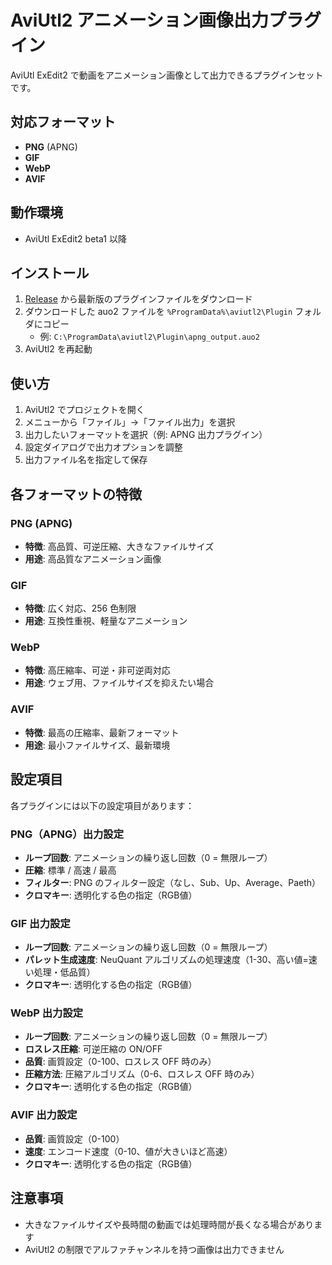 # AviUtl2 アニメーション画像出力プラグイン

AviUtl ExEdit2 で動画をアニメーション画像として出力できるプラグインセットです。

## 対応フォーマット

- **PNG** (APNG)
- **GIF**
- **WebP**
- **AVIF**

## 動作環境

- AviUtl ExEdit2 beta1 以降

## インストール

1. [Release](https://github.com/yu7400ki/aviutl2-animated-image-output/releases) から最新版のプラグインファイルをダウンロード
2. ダウンロードした auo2 ファイルを `%ProgramData%\aviutl2\Plugin` フォルダにコピー
   - 例: `C:\ProgramData\aviutl2\Plugin\apng_output.auo2`
3. AviUtl2 を再起動

## 使い方

1. AviUtl2 でプロジェクトを開く
2. メニューから「ファイル」→「ファイル出力」を選択
3. 出力したいフォーマットを選択（例: APNG 出力プラグイン）
4. 設定ダイアログで出力オプションを調整
5. 出力ファイル名を指定して保存

## 各フォーマットの特徴

### PNG (APNG)

- **特徴**: 高品質、可逆圧縮、大きなファイルサイズ
- **用途**: 高品質なアニメーション画像

### GIF

- **特徴**: 広く対応、256 色制限
- **用途**: 互換性重視、軽量なアニメーション

### WebP

- **特徴**: 高圧縮率、可逆・非可逆両対応
- **用途**: ウェブ用、ファイルサイズを抑えたい場合

### AVIF

- **特徴**: 最高の圧縮率、最新フォーマット
- **用途**: 最小ファイルサイズ、最新環境

## 設定項目

各プラグインには以下の設定項目があります：

### PNG（APNG）出力設定

- **ループ回数**: アニメーションの繰り返し回数（0 = 無限ループ）
- **圧縮**: 標準 / 高速 / 最高
- **フィルター**: PNG のフィルター設定（なし、Sub、Up、Average、Paeth）
- **クロマキー**: 透明化する色の指定（RGB値）

### GIF 出力設定

- **ループ回数**: アニメーションの繰り返し回数（0 = 無限ループ）
- **パレット生成速度**: NeuQuant アルゴリズムの処理速度（1-30、高い値=速い処理・低品質）
- **クロマキー**: 透明化する色の指定（RGB値）

### WebP 出力設定

- **ループ回数**: アニメーションの繰り返し回数（0 = 無限ループ）
- **ロスレス圧縮**: 可逆圧縮の ON/OFF
- **品質**: 画質設定（0-100、ロスレス OFF 時のみ）
- **圧縮方法**: 圧縮アルゴリズム（0-6、ロスレス OFF 時のみ）
- **クロマキー**: 透明化する色の指定（RGB値）

### AVIF 出力設定

- **品質**: 画質設定（0-100）
- **速度**: エンコード速度（0-10、値が大きいほど高速）
- **クロマキー**: 透明化する色の指定（RGB値）

## 注意事項

- 大きなファイルサイズや長時間の動画では処理時間が長くなる場合があります
- AviUtl2 の制限でアルファチャンネルを持つ画像は出力できません
